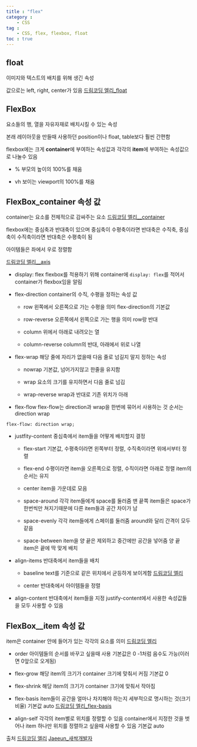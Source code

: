 ```yaml
---
title : "flex"
category :
    - CSS
tag :
    - CSS, flex, flexbox, float
toc : true
---
```


## float
이미지와 텍스트의 배치를 위해 생긴 속성

값으로는 left, right, center가 있음
[드림코딩 엘리_float](https://postfiles.pstatic.net/MjAyMDA4MTRfMTkw/MDAxNTk3NDA0NTk1NTYy.T97Anr2ZTV3pzjzyMeLVT1dDmTkaP1g1nC-c1NvQj3Ag.KIPt7dnzKN6Nrsm9cGGb8CWWhyLzbMOF2PANFS7ciQ0g.PNG.jaeeun_98/image.png?type=w773)

## FlexBox
요소들의 행, 열을 자유자재로 배치시킬 수 있는 속성

본래 레이아웃을 만들때 사용하던 position이나 float, table보다 훨씬 간편함

flexbox에는 크게 **container**에 부여하는 속성값과 각각의 **item**에 부여하는 속성값으로 나눌수 있음

- %
부모의 높이의 100%를 채움

- vh
보이는 viewport의 100%를 채움

## FlexBox_container 속성 값
container는 요소를 전체적으로 감싸주는 요소
[드림코딩 엘리__container](https://postfiles.pstatic.net/MjAyMDA4MTRfOTcg/MDAxNTk3NDA0NTUxNDU0.UGotFWZ3bByTT8-fZxfvm8SrKHoOf1OO0BNPS7i3Ks8g.2_8eEehqpmUDir6KUSF5AoHbwIWLjbYUD5P3tzVaW-0g.PNG.jaeeun_98/image.png?type=w773)

flexbox에는 중심축과 반대축이 있으며
중심축이 수평축이라면 반대축은 수직축, 중심축이 수직축이라면 반대축은 수평축이 됨

아이템들은 좌에서 우로 정렬함

[드림코딩 엘리__axis](https://blog.naver.com/PostView.nhn?blogId=jaeeun_98&logNo=222061417350&redirect=Dlog&widgetTypeCall=true&directAccess=false#)

- display: flex
flexbox를 적용하기 위해 container에 `display: flex`를 적어서 container가 flexbox임을 알림

- flex-direction
    container의 수직, 수평을 정하는 속성 값
    - row
    왼쪽에서 오른쪽으로 가는 수평을 의미
    flex-direction의 기본값

    - row-reverse
    오른쪽에서 왼쪽으로 가는 행을 의미
    row랑 반대

    - column
    위에서 아래로 내려오는 열

    - column-reverse
    column의 반대, 아래에서 위로 나열

- flex-wrap
    해당 줄에 자리가 없을때 다음 줄로 넘길지 말지 정하는 속성

    - nowrap
    기본값, 넘어가지않고 한줄을 유지함

    - wrap
    요소의 크기를 유지하면서 다음 줄로 넘김

    - wrap-reverse
    wrap과 반대로 기존 위치가 아래

- flex-flow
flex-flow는 direction과 wrap을 한번에 묶어서 사용하는 것
순서는 direction wrap
```
flex-flow: direction wrap;
```

- justfity-content
    중심축에서 item들을 어떻게 배치할지 결정

    - flex-start
    기본값, 수평축이라면 왼쪽부터 정렬, 수직축이라면 위에서부터 정렬

    - flex-end
    수평이라면 item을 오른쪽으로 정렬, 수직이라면 아래로 정렬
    item의 순서는 유지

    - center
    item을 가운데로 모음

    - space-around
    각각 item들에게 space를 둘러줌
    맨 끝쪽 item들은 space가 한번씩만 쳐지기때문에 다른 item들과 공간 차이가 남

    - space-evenly
    각각 item들에게 스페이를 둘러줌
    around와 달리 간격이 모두 같음

    - space-between
    item을 양 끝은 제외하고 중간에만 공간을 넣어줌
    양 끝 item은 끝에 딱 맞게 배치

- align-items
    반대축에서 item들을 배치

    - baseline
    text를 기준으로 같은 위치에서 균등하게 보이게함
    [드림코딩 엘리](https://postfiles.pstatic.net/MjAyMDA4MTVfMjM1/MDAxNTk3NDY3MzM5Mzgw.5wNYgOmy67PO8E4G3pd2GzsNuaqG7yVWoy8DHsdeTiAg.ZIplznM7hWnxgC6GOwhc-wiUbY9DS_4kGQSJHgP0GyUg.PNG.jaeeun_98/image.png?type=w773)

    - center
    반대축에서 아이템들을 정렬

- align-content
    반대축에서 item들을 지정
    justify-content에서 사용한 속성값들을 모두 사용할 수 있음

## FlexBox__item 속성 값
item은 container 안에 들어가 있는 각각의 요소를 의미
[드림코딩 엘리](https://postfiles.pstatic.net/MjAyMDA4MTRfOTcg/MDAxNTk3NDA0NTUxNDU0.UGotFWZ3bByTT8-fZxfvm8SrKHoOf1OO0BNPS7i3Ks8g.2_8eEehqpmUDir6KUSF5AoHbwIWLjbYUD5P3tzVaW-0g.PNG.jaeeun_98/image.png?type=w773)

- order
아이템들의 순서를 바꾸고 싶을때 사용
기본값은 0
-1처럼 음수도 가능(이러면 0앞으로 오게됨)

- flex-grow
해당 item의 크기가 container 크기에 맞춰서 커짐
기본값 0

- flex-shrink
해당 item의 크기가 container 크기에 맞춰서 작아짐

- flex-basis
item들이 공간을 얼마나 차지해야 하는지 세부적으로 명시하는 것(크기 비율)
기본값 auto
[드림코딩 엘리_flex-basis](https://postfiles.pstatic.net/MjAyMDA4MTVfODUg/MDAxNTk3NDczMDgwMDEx.XzPRT8qPAYcGLL_Ec9696W5q2gg9-ZZ6AXV0oZk8ZP4g.Y49_RC-FldZq7sMEe7zxqrbmCUFMuRy4CVXyLypmzYcg.PNG.jaeeun_98/image.png?type=w773)

- align-self
각각의 item별로 위치를 정렬할 수 있음
container에서 지정한 것을 벗어나 item 하나만 위치를 정렬하고 싶을때 사용할 수 있음
기본값 auto

출처
[드림코딩 엘리](https://www.youtube.com/watch?v=7neASrWEFEM)
[Jaeeun_새싹개발자](https://blog.naver.com/jaeeun_98/222061417350)